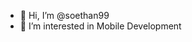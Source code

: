 - 👋 Hi, I’m @soethan99
- 👀 I’m interested in Mobile Development




<!---
soethan99/soethan99 is a ✨ special ✨ repository because its `README.md` (this file) appears on your GitHub profile.
You can click the Preview link to take a look at your changes.
--->
